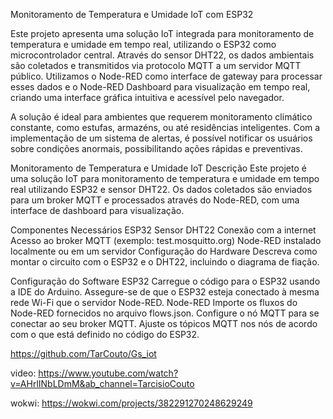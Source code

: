 Monitoramento de Temperatura e Umidade IoT com ESP32

Este projeto apresenta uma solução IoT integrada para monitoramento de temperatura e umidade em tempo real, utilizando o ESP32 como microcontrolador central. Através do sensor DHT22, os dados ambientais são coletados e transmitidos via protocolo MQTT a um servidor MQTT público. Utilizamos o Node-RED como interface de gateway para processar esses dados e o Node-RED Dashboard para visualização em tempo real, criando uma interface gráfica intuitiva e acessível pelo navegador.

A solução é ideal para ambientes que requerem monitoramento climático constante, como estufas, armazéns, ou até residências inteligentes. Com a implementação de um sistema de alertas, é possível notificar os usuários sobre condições anormais, possibilitando ações rápidas e preventivas.

Monitoramento de Temperatura e Umidade IoT
Descrição
Este projeto é uma solução IoT para monitoramento de temperatura e umidade em tempo real utilizando ESP32 e sensor DHT22. Os dados coletados são enviados para um broker MQTT e processados através do Node-RED, com uma interface de dashboard para visualização.

Componentes Necessários
ESP32
Sensor DHT22
Conexão com a internet
Acesso ao broker MQTT (exemplo: test.mosquitto.org)
Node-RED instalado localmente ou em um servidor
Configuração do Hardware
Descreva como montar o circuito com o ESP32 e o DHT22, incluindo o diagrama de fiação.

Configuração do Software
ESP32
Carregue o código para o ESP32 usando a IDE do Arduino.
Assegure-se de que o ESP32 esteja conectado à mesma rede Wi-Fi que o servidor Node-RED.
Node-RED
Importe os fluxos do Node-RED fornecidos no arquivo flows.json.
Configure o nó MQTT para se conectar ao seu broker MQTT.
Ajuste os tópicos MQTT nos nós de acordo com o que está definido no código do ESP32.


https://github.com/TarCouto/Gs_iot

video: https://www.youtube.com/watch?v=AHrlINbLDmM&ab_channel=TarcisioCouto

wokwi: https://wokwi.com/projects/382291270248629249
